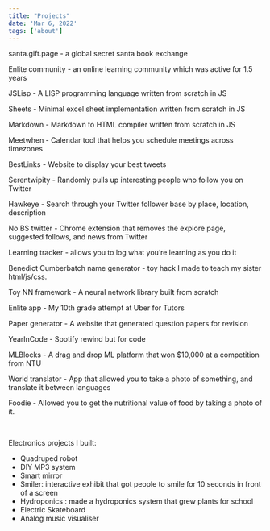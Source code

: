 ```yaml
---
title: "Projects"
date: 'Mar 6, 2022'
tags: ['about']
---
```



santa.gift.page - a global secret santa book exchange

Enlite community - an online learning community which was active for 1.5 years

JSLisp - A LISP programming language written from scratch in JS

Sheets  - Minimal excel sheet implementation written from scratch in JS

Markdown - Markdown to HTML compiler written from scratch in JS

Meetwhen - Calendar tool that helps you schedule meetings across timezones

BestLinks - Website to display your best tweets

Serentwipity - Randomly pulls up interesting people who follow you on Twitter 

Hawkeye - Search through your Twitter follower base by place, location, description

No BS twitter - Chrome extension that removes the explore page, suggested follows, and news from Twitter

Learning tracker - allows you to log what you’re learning as you do it

Benedict Cumberbatch name generator - toy hack I made to teach my sister html/js/css. 

Toy NN framework - A neural network library built from scratch

Enlite app - My 10th grade attempt at Uber for Tutors

Paper generator - A website that generated question papers for revision

YearInCode - Spotify rewind but for code

MLBlocks - A drag and drop ML platform that won $10,000 at a competition from NTU

World translator - App that allowed you to take a photo of something, and translate it between languages

Foodie - Allowed you to get the nutritional value of food by taking a photo of it.

<br/>

Electronics projects I built:

- Quadruped robot
- DIY MP3 system
- Smart mirror
- Smiler: interactive exhibit that got people to smile for 10 seconds in front of a screen
- Hydroponics : made a hydroponics system that grew plants for school
- Electric Skateboard 
- Analog music visualiser
